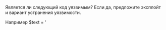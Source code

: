 Является ли следующий код уязвимым? Если да, предложите эксплойт и вариант
устранения уязвимости.
<?php
echo clean($_POST['text']);
function clean($text) {
return str_replace("<script", "", $text);
} ?>



Например
$text = '<SCRIPT>'


echo clean($text);

function clean($text) {
    return str_replace("<script", "", $text);
}
